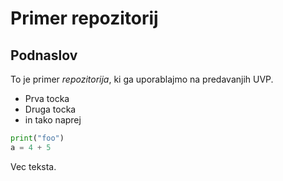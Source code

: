 # Primer repozitorij

## Podnaslov
To je primer _repozitorija_, ki ga uporablajmo na predavanjih UVP.

- Prva tocka
- Druga tocka
- in tako naprej

```python
print("foo")
a = 4 + 5
```
Vec teksta.
